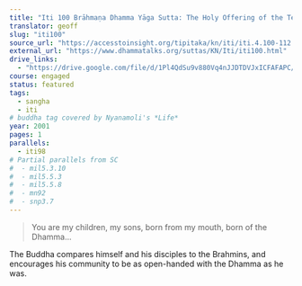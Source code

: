 ```yaml
---
title: "Iti 100 Brāhmaṇa Dhamma Yāga Sutta: The Holy Offering of the Teaching"
translator: geoff
slug: "iti100"
source_url: "https://accesstoinsight.org/tipitaka/kn/iti/iti.4.100-112.than.html#iti-100"
external_url: "https://www.dhammatalks.org/suttas/KN/Iti/iti100.html"
drive_links:
  - "https://drive.google.com/file/d/1Pl4QdSu9v880Vq4nJJDTDVJxICFAFAPC/view?usp=drivesdk"
course: engaged
status: featured
tags:
  - sangha
  - iti
# buddha tag covered by Nyanamoli's *Life*
year: 2001
pages: 1
parallels:
  - iti98
# Partial parallels from SC
#  - mil5.3.10
#  - mil5.5.3
#  - mil5.5.8
#  - mn92
#  - snp3.7
---
```


> You are my children, my sons, born from my mouth, born of the Dhamma...

The Buddha compares himself and his disciples to the Brahmins, and encourages his community to be as open-handed with the Dhamma as he was.

